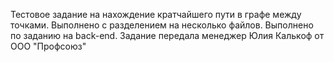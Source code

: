 Тестовое задание на нахождение кратчайшего пути в графе между точками. Выполнено с разделением на несколько файлов. Выполнено по заданию на back-end. Задание передала менеджер Юлия Калькоф от ООО "Профсоюз"
